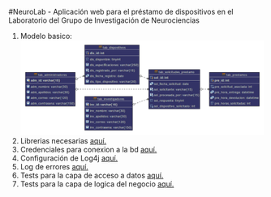 #NeuroLab - Aplicación web para el préstamo de dispositivos en el Laboratorio del Grupo de Investigación de Neurociencias

1. Modelo basico:
![alt text](https://github.com/juanguirp/NeuroLab/blob/master/recursos/imagenes/modelo.png "Modelo")
2. Librerias necesarias [aquí.](https://github.com/juanguirp/NeuroLab/tree/master/recursos/bibliotecas)
3. Credenciales para conexion a la bd [aquí.](https://github.com/juanguirp/NeuroLab/blob/master/src/bd_neurolab.properties)
4. Configuración de Log4j [aquí.](https://github.com/juanguirp/NeuroLab/blob/master/src/log4j.properties)
5. Log de errores [aquí.](https://github.com/juanguirp/NeuroLab/blob/master/recursos/Logs/NeuroLabDaoException.log)
6. Tests para la capa de acceso a datos [aquí.](https://github.com/juanguirp/NeuroLab/tree/master/src/co/edu/udea/iw/dao/test)
7. Tests para la capa de logica del negocio [aquí.](https://github.com/juanguirp/NeuroLab/tree/master/src/co/edu/udea/iw/bl/test)
